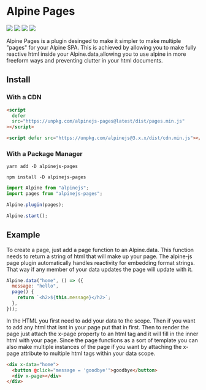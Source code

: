 # Alpine Pages

![](https://img.shields.io/bundlephobia/min/alpinejs-pages)
![](https://img.shields.io/npm/v/alpinejs-pages)
![](https://img.shields.io/npm/dt/alpinejs-pages)
![](https://img.shields.io/github/license/BanceDev/alpine-pages)

Alpine Pages is a plugin desinged to make it simpler to make multiple "pages" for your Alpine SPA. This is achieved by allowing you to make fully reactive html inside your Alpine.data,allowing you to use alpine in more freeform ways and preventing clutter in your html documents.

## Install

### With a CDN

```html
<script
  defer
  src="https://unpkg.com/alpinejs-pages@latest/dist/pages.min.js"
></script>

<script defer src="https://unpkg.com/alpinejs@3.x.x/dist/cdn.min.js"></script>
```

### With a Package Manager

```shell
yarn add -D alpinejs-pages

npm install -D alpinejs-pages
```

```js
import Alpine from "alpinejs";
import pages from "alpinejs-pages";

Alpine.plugin(pages);

Alpine.start();
```

## Example

To create a page, just add a page function to an Alpine.data. This function needs to return a string of html that will make up your page. The alpine-js page plugin automatically handles reactivity for embedding format strings. That way if any member of your data updates the page will update with it.

```js
Alpine.data("home", () => ({
  message: "hello",
  page() {
    return `<h2>${this.message}</h2>`;
  },
}));
```

In the HTML you first need to add your data to the scope. Then if you want to add any html that isnt in your page put that in first. Then to render the page just attach the x-page property to an html tag and it will fill in the inner html with your page. Since the page functions as a sort of template you can also make multiple instances of the page if you want by attaching the x-page attribute to multiple html tags within your data scope.

```html
<div x-data="home">
  <button @click="message = 'goodbye'">goodbye</button>
  <div x-page></div>
</div>
```